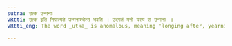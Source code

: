 ```yaml
---
sutra: उत्क उन्मनाः
vRtti: उत्क इति निपात्यते उन्मनाश्चेत्स भवति । उद्गतं मनो यस्य स उन्मनाः ॥
vRtti_eng: The word _utka_ is anomalous, meaning 'longing after, yearning'.

---
```

